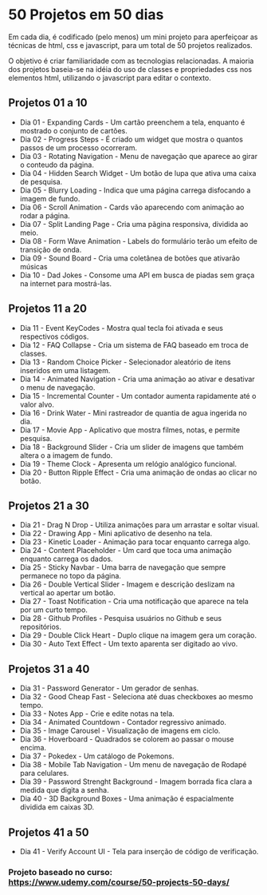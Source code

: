 # 50 Projetos em 50 dias

Em cada dia, é codificado (pelo menos) um mini projeto para aperfeiçoar as técnicas de html, css e javascript, para um total de 50 projetos realizados.

O objetivo é criar familiaridade com as tecnologias relacionadas. A maioria dos projetos baseia-se na idéia do uso de classes e propriedades css nos elementos html, utilizando o javascript para editar o contexto.

## Projetos 01 a 10
* Dia 01 - Expanding Cards - Um cartão preenchem a tela, enquanto é mostrado o conjunto de cartões.
* Dia 02 - Progress Steps - É criado um widget que mostra o quantos passos de um processo ocorreram.
* Dia 03 - Rotating Navigation - Menu de navegação que aparece ao girar o conteudo da página.
* Dia 04 - Hidden Search Widget - Um botão de lupa que ativa uma caixa de pesquisa.
* Dia 05 - Blurry Loading - Indica que uma página carrega disfocando a imagem de fundo.
* Dia 06 - Scroll Animation - Cards vão aparecendo com animação ao rodar a página.
* Dia 07 - Split Landing Page - Cria uma pãgina responsiva, dividida ao meio.
* Dia 08 - Form Wave Animation - Labels do formulário terão um efeito de transição de onda.
* Dia 09 - Sound Board - Cria uma coletânea de botões que ativarão músicas
* Dia 10 - Dad Jokes - Consome uma API em  busca de piadas sem graça na internet para mostrá-las.

## Projetos 11 a 20
* Dia 11 - Event KeyCodes - Mostra qual tecla foi ativada e seus respectivos códigos.
* Dia 12 - FAQ Collapse - Cria um sistema de FAQ baseado em troca de classes.
* Dia 13 - Random Choice Picker - Selecionador aleatório de itens inseridos em uma listagem.
* Dia 14 - Animated Navigation - Cria uma animação ao ativar e desativar o menu de navegação.
* Dia 15 - Incremental Counter - Um contador aumenta rapidamente até o valor alvo.
* Dia 16 - Drink Water - Mini rastreador de quantia de agua ingerida no dia.
* Dia 17 - Movie App - Aplicativo que mostra filmes, notas, e permite pesquisa.
* Dia 18 - Background Slider - Cria um slider de imagens que também altera o a imagem de fundo.
* Dia 19 - Theme Clock - Apresenta um relógio analógico funcional.
* Dia 20 - Button Ripple Effect - Cria uma animação de ondas ao clicar no botão.

## Projetos 21 a 30
* Dia 21 - Drag N Drop - Utiliza animações para um arrastar e soltar visual.
* Dia 22 - Drawing App - Mini aplicativo de desenho na tela.
* Dia 23 - Kinetic Loader - Animação para tocar enquanto carrega algo.
* Dia 24 - Content Placeholder - Um card que toca uma animação enquanto carrega os dados.
* Dia 25 - Sticky Navbar - Uma barra de navegação que sempre permanece no topo da página.
* Dia 26 - Double Vertical Slider - Imagem e descrição deslizam na vertical ao apertar um botão.
* Dia 27 - Toast Notification - Cria uma notificação que aparece na tela por um curto tempo.
* Dia 28 - Github Profiles - Pesquisa usuários no Github e seus repositórios.
* Dia 29 - Double Click Heart - Duplo clique na imagem gera um coração.
* Dia 30 - Auto Text Effect - Um texto aparenta ser digitado ao vivo.

## Projetos 31 a 40
* Dia 31 - Password Generator - Um gerador de senhas.
* Dia 32 - Good Cheap Fast - Seleciona até duas checkboxes ao mesmo tempo.
* Dia 33 - Notes App - Crie e edite notas na tela.
* Dia 34 - Animated Countdown - Contador regressivo animado.
* Dia 35 - Image Carousel - Visualização de imagens em ciclo.
* Dia 36 - Hoverboard - Quadrados se colorem ao passar o mouse encima.
* Dia 37 - Pokedex - Um catálogo de Pokemons.
* Dia 38 - Mobile Tab Navigation - Um menu de navegação de Rodapé para celulares.
* Dia 39 - Password Strenght Background - Imagem borrada fica clara a medida que digita a senha.
* Dia 40 - 3D Background Boxes - Uma animação é espacialmente dividida em caixas 3D.

## Projetos 41 a 50
* Dia 41 - Verify Account UI - Tela para inserção de código de verificação.

### Projeto baseado no curso: https://www.udemy.com/course/50-projects-50-days/
